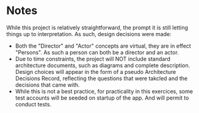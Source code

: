 # Notes

While this project is relatively straightforward, the prompt it is still letting things up to interpretation.
As such, design decisions were made:
- Both the "Director" and "Actor" concepts are virtual, they are in effect "Persons". As such a person can both be a director and an actor.
- Due to time constraints, the project will NOT include standard architecture documents, such as diagrams and complete description. Design choices will appear in the form of a pseudo Architecture Decisions Record, reflecting the questions that were takcled and the decisions that came with.
- While this is not a best practice, for practicality in this exercices, some test accounts will be seeded on startup of the app. And will permit to conduct tests.